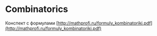 # Combinatorics

Конспект с формулами [http://mathprofi.ru/formuly_kombinatoriki.pdf](http://mathprofi.ru/formuly_kombinatoriki.pdf)
